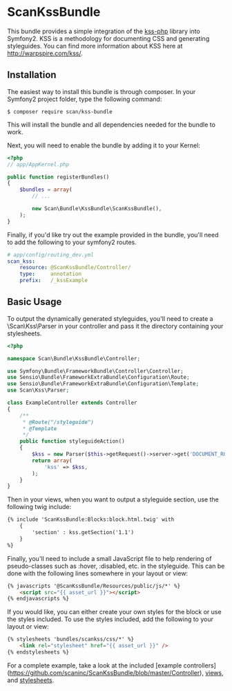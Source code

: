 # ScanKssBundle

This bundle provides a simple integration of the [kss-php](https://github.com/scaninc/kss-php)
library into Symfony2. KSS is a methodology for documenting CSS and generating
styleguides. You can find more information about KSS here at http://warpspire.com/kss/.

## Installation

The easiest way to install this bundle is through composer. In your Symfony2 project
folder, type the following command:

    $ composer require scan/kss-bundle

This will install the bundle and all dependencies needed for the bundle to work.

Next, you will need to enable the bundle by adding it to your Kernel:

```php
<?php
// app/AppKernel.php

public function registerBundles()
{
    $bundles = array(
        // ...

        new Scan\Bundle\KssBundle\ScanKssBundle(),
    );
}
```

Finally, if you'd like try out the example provided in the bundle, you'll need
to add the following to your symfony2 routes.

```yaml
# app/config/routing_dev.yml
scan_kss:
    resource: @ScanKssBundle/Controller/
    type:     annotation
    prefix:   /_kssExample
```

## Basic Usage

To output the dynamically generated styleguides, you'll need to create a
\Scan\Kss\Parser in your controller and pass it the directory containing your
stylesheets.

```php
<?php

namespace Scan\Bundle\KssBundle\Controller;

use Symfony\Bundle\FrameworkBundle\Controller\Controller;
use Sensio\Bundle\FrameworkExtraBundle\Configuration\Route;
use Sensio\Bundle\FrameworkExtraBundle\Configuration\Template;
use Scan\Kss\Parser;

class ExampleController extends Controller
{
    /**
     * @Route("/styleguide")
     * @Template
     */
    public function styleguideAction()
    {
        $kss = new Parser($this->getRequest()->server->get('DOCUMENT_ROOT') . '/bundles/scankss/css');
        return array(
            'kss' => $kss,
        );
    }
}
```

Then in your views, when you want to output a styleguide section, use the following
twig include:

```html
{% include 'ScanKssBundle:Blocks:block.html.twig' with
    {
        'section' : kss.getSection('1.1')
    }
%}
```

Finally, you'll need to include a small JavaScript file to help rendering of
pseudo-classes such as :hover, :disabled, etc. in the styleguide. This can be
done with the following lines somewhere in your layout or view:

```html
{% javascripts '@ScanKssBundle/Resources/public/js/*' %}
    <script src="{{ asset_url }}"></script>
{% endjavascripts %}
```

If you would like, you can either create your own styles for the block or use
the styles included. To use the styles included, add the following to your
layout or view:

```html
{% stylesheets 'bundles/scankss/css/*' %}
    <link rel="stylesheet" href="{{ asset_url }}" />
{% endstylesheets %}
```


For a complete example, take a look at the included [example controllers]
(https://github.com/scaninc/ScanKssBundle/blob/master/Controller),
[views](https://github.com/scaninc/ScanKssBundle/blob/master/Resources/views), and
[stylesheets](https://github.com/scaninc/ScanKssBundle/blob/master/Resources/public/css).
